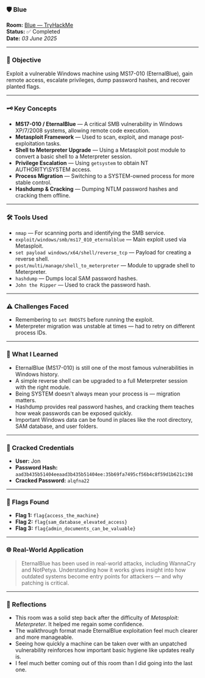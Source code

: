 ### 🛡️ Blue

**Room:** [Blue — TryHackMe](https://tryhackme.com/room/blue)  
**Status:** ✅ Completed  
**Date:** *03 June 2025*

---

### 🎯 Objective  
Exploit a vulnerable Windows machine using MS17-010 (EternalBlue), gain remote access, escalate privileges, dump password hashes, and recover planted flags.

---

### 🗝️ Key Concepts  
- **MS17-010 / EternalBlue** — A critical SMB vulnerability in Windows XP/7/2008 systems, allowing remote code execution.  
- **Metasploit Framework** — Used to scan, exploit, and manage post-exploitation tasks.  
- **Shell to Meterpreter Upgrade** — Using a Metasploit post module to convert a basic shell to a Meterpreter session.  
- **Privilege Escalation** — Using `getsystem` to obtain NT AUTHORITY\SYSTEM access.  
- **Process Migration** — Switching to a SYSTEM-owned process for more stable control.  
- **Hashdump & Cracking** — Dumping NTLM password hashes and cracking them offline.

---

### 🛠️ Tools Used  
- `nmap` — For scanning ports and identifying the SMB service.  
- `exploit/windows/smb/ms17_010_eternalblue` — Main exploit used via Metasploit.  
- `set payload windows/x64/shell/reverse_tcp` — Payload for creating a reverse shell.  
- `post/multi/manage/shell_to_meterpreter` — Module to upgrade shell to Meterpreter.  
- `hashdump` — Dumps local SAM password hashes.  
- `John the Ripper` — Used to crack the password hash.  

---

### ⚠️ Challenges Faced  
- Remembering to `set RHOSTS` before running the exploit.  
- Meterpreter migration was unstable at times — had to retry on different process IDs.  

---

### 🧠 What I Learned  
- EternalBlue (MS17-010) is still one of the most famous vulnerabilities in Windows history.  
- A simple reverse shell can be upgraded to a full Meterpreter session with the right module.  
- Being SYSTEM doesn't always mean your process is — migration matters.  
- Hashdump provides real password hashes, and cracking them teaches how weak passwords can be exposed quickly.  
- Important Windows data can be found in places like the root directory, SAM database, and user folders.

---

### 🔐 Cracked Credentials  
- **User:** Jon  
- **Password Hash:** `aad3b435b51404eeaad3b435b51404ee:35b69fa7495cf56b4c8f59d1b621c198`  
- **Cracked Password:** `alqfna22`  

---

### 🏁 Flags Found  
- **Flag 1:** `flag{access_the_machine}`  
- **Flag 2:** `flag{sam_database_elevated_access}`  
- **Flag 3:** `flag{admin_documents_can_be_valuable}`

---

### 🌐 Real-World Application  
> EternalBlue has been used in real-world attacks, including WannaCry and NotPetya. Understanding how it works gives insight into how outdated systems become entry points for attackers — and why patching is critical.

---

### 💭 Reflections  
- This room was a solid step back after the difficulty of *Metasploit: Meterpreter*. It helped me regain some confidence.  
- The walkthrough format made EternalBlue exploitation feel much clearer and more manageable.  
- Seeing how quickly a machine can be taken over with an unpatched vulnerability reinforces how important basic hygiene like updates really is.  
- I feel much better coming out of this room than I did going into the last one.

